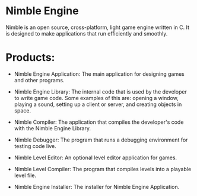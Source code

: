 # Nimble Engine

Nimble is an open source, cross-platform, light game engine written in C. It is designed to make applications that run efficiently and smoothly.

# Products:

* Nimble Engine Application:
    The main application for designing games and other programs.

* Nimble Engine Library:
    The internal code that is used by the developer to write game code. Some examples of this are: opening a window, playing a sound, setting up a client or server, and creating objects in space.

* Nimble Compiler:
    The application that compiles the developer's code with the Nimble Engine Library.

* Nimble Debugger:
    The program that runs a debugging environment for testing code live.

* Nimble Level Editor:
    An optional level editor application for games.

* Nimble Level Compiler:
    The program that compiles levels into a playable level file.

* Nimble Engine Installer:
    The installer for Nimble Engine Application.
